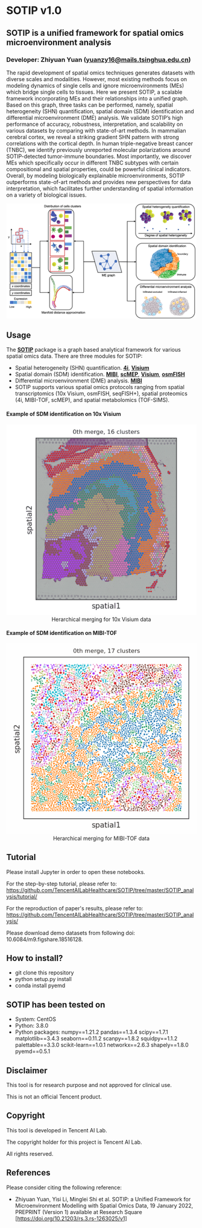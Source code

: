 # SOTIP  v1.0

## SOTIP is a unified framework for spatial omics microenvironment analysis

### Developer: Zhiyuan Yuan (yuanzy16@mails.tsinghua.edu.cn)

The rapid development of spatial omics techniques generates datasets with diverse scales and modalities. However, most existing methods focus on modeling dynamics of single cells and ignore microenvironments (MEs) which bridge single cells to tissues. Here we present SOTIP, a scalable framework incorporating MEs and their relationships into a unified graph. Based on this graph, three tasks can be performed, namely, spatial heterogeneity (SHN) quantification, spatial domain (SDM) identification and differential microenvironment (DME) analysis. We validate SOTIP’s high performance of accuracy, robustness, interpretation, and scalability on various datasets by comparing with state-of-art methods. In mammalian cerebral cortex, we reveal a striking gradient SHN pattern with strong correlations with the cortical depth. In human triple-negative breast cancer (TNBC), we identify previously unreported molecular polarizations around SOTIP-detected tumor-immune boundaries. Most importantly, we discover MEs which specifically occur in different TNBC subtypes with certain compositional and spatial properties, could be powerful clinical indicators. Overall, by modeling biologically explainable microenvironments, SOTIP outperforms state-of-art methods and provides new perspectives for data interpretation, which facilitates further understanding of spatial information on a variety of biological issues.

![SOTIP workflow](SOTIP_analysis/images/workflow.png)


## Usage

The [**SOTIP**](https://github.com/TencentAILabHealthcare/SOTIP) package is a graph based analytical framework for various spatial omics data. There are three modules for SOTIP:

- Spatial heterogeneity (SHN) quantification. [**4i**](https://github.com/TencentAILabHealthcare/SOTIP/tree/master/SOTIP_analysis/tutorial/4i_HeLa.ipynb),  [**Visium**](https://github.com/yuanzhiyuan/SOTIP/tree/master/SOTIP_analysis/tutorial/Visium_Zebrafish.ipynb)
- Spatial domain (SDM) identification. [**MIBI**](https://github.com/TencentAILabHealthcare/SOTIP/tree/master/SOTIP_analysis/tutorial/MIBI_TNBC.ipynb),  [**scMEP**](https://github.com/yuanzhiyuan/SOTIP/tree/master/SOTIP_analysis/tutorial/scMEP_CLCC.ipynb),  [**Visium**](https://github.com/yuanzhiyuan/SOTIP/tree/master/SOTIP_analysis/tutorial/Visium_Cortex.ipynb),  [**osmFISH**](https://github.com/yuanzhiyuan/SOTIP/tree/master/SOTIP_analysis/tutorial/osmFISH_cortex.ipynb)
- Differential microenvironment (DME) analysis. [**MIBI**](https://github.com/TencentAILabHealthcare/SOTIP/tree/master/SOTIP_analysis/MIBI_TNBC/DMA_TNBC.ipynb)
- SOTIP supports various spatial omics protocols ranging from spatial transcriptomics (10x Visium, osmFISH, seqFISH+), spatial proteomics (4i, MIBI-TOF, scMEP), and spatial metabolomics (TOF-SIMS).

#### Example of SDM identification on 10x Visium

<p align="center">
<img src="SOTIP_analysis/images/merge_Visium.gif"/>
<br>
Herarchical merging for 10x Visium data
</p>

#### Example of SDM identification on MIBI-TOF

<p align="center">
<img src="SOTIP_analysis/images/merge_MIBI.gif"/>
<br>
Herarchical merging for MIBI-TOF data
</p>

## Tutorial
Please install Jupyter in order to open these notebooks.

For the step-by-step tutorial, please refer to: 
<br>
https://github.com/TencentAILabHealthcare/SOTIP/tree/master/SOTIP_analysis/tutorial/
<br>

For the reproduction of paper's results, please refer to:
<br>
https://github.com/TencentAILabHealthcare/SOTIP/tree/master/SOTIP_analysis/
<br>

Please download demo datasets from following doi: 
<br>
10.6084/m9.figshare.18516128.
<br>

## How to install?
- git clone this repository
- python setup.py install
- conda install pyemd

## SOTIP has been tested on

- System: CentOS
- Python: 3.8.0
- Python packages: numpy==1.21.2 pandas==1.3.4 scipy==1.7.1 matplotlib==3.4.3 seaborn==0.11.2 scanpy==1.8.2  squidpy==1.1.2 palettable==3.3.0 scikit-learn==1.0.1 networkx==2.6.3 shapely==1.8.0 pyemd==0.5.1

## Disclaimer

This tool is for research purpose and not approved for clinical use.

This is not an official Tencent product.

## Copyright

This tool is developed in Tencent AI Lab.

The copyright holder for this project is Tencent AI Lab.

All rights reserved.


## References

Please consider citing the following reference:

- Zhiyuan Yuan, Yisi Li, Minglei Shi et al. SOTIP: a Unified Framework for Microenvironment Modelling with Spatial Omics Data, 19 January 2022, PREPRINT (Version 1) available at Research Square [https://doi.org/10.21203/rs.3.rs-1263025/v1]

<br>

